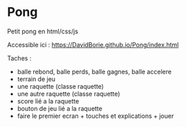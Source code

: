 # Pong
Petit pong en html/css/js

Accessible ici : https://DavidBorie.github.io/Pong/index.html


Taches : 
- balle rebond, balle perds, balle gagnes, balle accelere
- terrain de jeu
- une raquette (classe raquette)
- une autre raquette (classe raquette)
- score lié a la raquette
- bouton de jeu lié a la raquette
- faire le premier ecran + touches et explications + jouer
